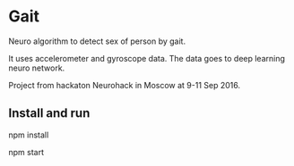 # Gait

Neuro algorithm to detect sex of person by gait.

It uses accelerometer and gyroscope data.
The data goes to deep learning neuro network.

Project from hackaton Neurohack in Moscow at 9-11 Sep 2016.

## Install and run

  npm install

  npm start


